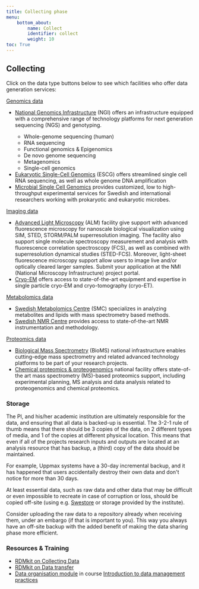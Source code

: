 ```yaml
---
title: Collecting phase
menu:
    bottom_about:
        name: Collect
        identifier: collect
        weight: 10
toc: True
---
```


## Collecting
<!-- About/intro to the phase -->
<!-- refer to metadata standard page /topic/topic/metadata.md -->

Click on the data type buttons below to see which facilities who offer data generation services:
<p>
  <a class="btn btn-primary" data-bs-toggle="collapse" href="#collapseExample1" role="button" aria-expanded="false" aria-controls="collapseExample1">
    Genomics data
  </a>
</p>
<div class="collapse" id="collapseExample1">
  <div class="card card-body">
  <span>
  <ul>
    <li> <a href="https://ngisweden.scilifelab.se/">National Genomics Infrastructure</a> (NGI) offers an infrastructure equipped with a comprehensive range of technology platforms for next generation sequencing (NGS) and genotyping.</li>
    <ul>
      <li> Whole-genome sequencing (human)</li>
      <li> RNA sequencing</li>
      <li> Functional genomics & Epigenomics</li>
      <li> De novo genome sequencing</li>
      <li> Metagenomics</li>
      <li> Single-cell genomics</li>
    </ul>
    <li> <a href="http://escg.se/">Eukaryotic Single-Cell Genomics</a> (ESCG) offers streamlined single cell RNA sequencing, as well as whole genome DNA amplification</li>
    <li> <a href="https://www.scilifelab.se/units/microbial-single-cell-genomics/">Microbial Single Cell Genomics</a> provides customized, low to high-throughput experimental services for Swedish and international researchers working with prokaryotic and eukaryotic microbes. </li>
  </ul>
  </span>
  </div>
</div>

<p>
  <a class="btn btn-primary" data-bs-toggle="collapse" href="#collapseExample2" role="button" aria-expanded="false" aria-controls="collapseExample2">
    Imaging data
  </a>
</p>
<div class="collapse" id="collapseExample2">
  <div class="card card-body">
  <span>
  <ul>
    <li> <a href="https://www.scilifelab.se/facilities/alm/">Advanced Light Microscopy</a> (ALM) facility give support with advanced fluorescence microscopy for nanoscale biological visualization using SIM, STED, STORM/PALM superresolution imaging. The facility also support single molecule spectroscopy measurement and analysis with fluorescence correlation spectroscopy (FCS), as well as combined with superresolution dynamical studies (STED-FCS). Moreover, light-sheet fluorescence microscopy support allow users to image live and/or optically cleared larger samples. Submit your application at the NMI (National Microscopy Infrastructure) project portal.</li>
    <li> <a href="https://cryoem.scilifelab.se/">Cryo-EM</a> offers access to state-of-the-art equipment and expertise in single particle cryo-EM and cryo-tomography (cryo-ET).</li>
  </ul>
  </span>
  </div>
</div>

<p>
  <a class="btn btn-primary" data-bs-toggle="collapse" href="#collapseExample3" role="button" aria-expanded="false" aria-controls="collapseExample3">
    Metabolomics data
  </a>
</p>
<div class="collapse" id="collapseExample3">
  <div class="card card-body">
  <span>
  <ul>
    <li> <a href="http://www.swedishmetabolomicscentre.se/">Swedish Metabolomics Centre</a> (SMC) specializes in analyzing metabolites and lipids with mass spectrometry based methods.</li>
    <li> <a href="https://www.scilifelab.se/facilities/swedish-nmr-centre/">Swedish NMR Centre</a> provides access to state-of-the-art NMR instrumentation and methodology.</li>
  </ul>
  </span>
  </div>
</div>

<p>
  <a class="btn btn-primary" data-bs-toggle="collapse" href="#collapseExample4" role="button" aria-expanded="false" aria-controls="collapseExample4">
    Proteomics data
  </a>
</p>
<div class="collapse" id="collapseExample4">
  <div class="card card-body">
  <span>
  <ul>
    <li> <a href="https://bioms.se/">Biological Mass Spectrometry</a> (BioMS) national infrastructure enables cutting-edge mass spectrometry and related advanced technology platforms to be part of your research projects.</li>
    <li> <a href="https://www.scilifelab.se/facilities/chemical-proteomics-proteogenomics">Chemical proteomics & proteogenomics</a> national facility offers state-of-the art mass spectrometry (MS)-based proteomics support, including experimental planning, MS analysis and data analysis related to proteogenomics and chemical proteomics.</li>
  </ul>
  </span>
  </div>
</div>

### Storage
The PI, and his/her academic institution are ultimately responsible for the data, and ensuring that all data is backed-up is essential. The 3-2-1 rule of thumb means that there should be 3 copies of the data, on 2 different types of media, and 1 of the copies at different physical location. This means that even if all of the projects research inputs and outputs are located at an analysis resource that has backup, a (third) copy of the data should be maintained.

For example, Uppmax systems have a 30-day incremental backup, and it has happened that users accidentally destroy their own data and don't notice for more than 30 days.

At least essential data, such as raw data and other data that may be difficult or even impossible to recreate in case of corruption or loss, should be copied off-site (using e.g. [Swestore](http://www.snic.se/resources/swestore/) or storage provided by the institute). 

Consider uploading the raw data to a repository already when receiving them, under an embargo (if that is important to you). This way you always have an off-site backup with the added benefit of making the data sharing phase more efficient.

<!-- ## Transfer data
should include a section about data transfer, with links to Uppmax user guides eg Grus, Bianca deliver guide, etc. Or put it under genomics card above. 
* [Grus user guide for delivery of data from NGI](https://www.uppmax.uu.se/support/user-guides/grus-user-guide/)
* [Basic SFTP commands for transferring files](https://uppmax.uu.se/support-sv/user-guides/basic-sftp-commands/)
* [SNIC-SENS Bianca Deliver user guide for NGI data](https://www.uppmax.uu.se/support/user-guides/deliver-user-guide/)
* [Transit user guide - secure data transfer of sensitive data](https://uppmax.uu.se/support-sv/user-guides/transit-user-guide/)
-->

### Resources & Training
* [RDMkit on Collecting Data](https://rdmkit.elixir-europe.org/collecting)
* [RDMkit on Data transfer](https://rdmkit.elixir-europe.org/data_transfer.html)
* [Data organisation module](https://nbisweden.github.io/module-organising-data-dm-practices/) in course [Introduction to data management practices](https://uppsala.instructure.com/courses/48087/pages/introduction-to-data-management-practices)

